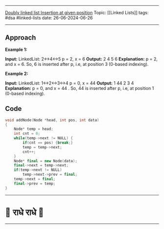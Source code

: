 
---
[Doubly linked list Insertion at given position](https://www.geeksforgeeks.org/problems/insert-a-node-in-doubly-linked-list/1?utm_source=youtube&utm_medium=collab_striver_ytdescription&utm_campaign=insert-a-node-in-doubly-linked-list)
Topic: [[Linked Lists]]
tags: #dsa #linked-lists 
date: 26-06-2024-06-26

---
## Approach

**Example 1:**

**Input:**
LinkedList: 2<->4<->5
p = 2, x = 6 
**Output:** 2 4 5 6
**Explanation:** p = 2, and x = 6. So, 6 is
inserted after p, i.e, at position 3
(0-based indexing).

**Example 2:**

**Input:**
LinkedList: 1<->2<->3<->4
p = 0, x = 44
**Output:** 1 44 2 3 4
**Explanation:** p = 0, and x = 44 . So, 44
is inserted after p, i.e, at position 1
(0-based indexing).

## Code 

```cpp
void addNode(Node *head, int pos, int data)
{
    Node* temp = head;
    int cnt = 0;
    while(temp->next != NULL) {
        if(cnt == pos) {break;}
        temp = temp->next;
        cnt++;
    }
    Node* final = new Node(data);
    final->next = temp->next;
    if(temp->next != NULL)
        temp->next->prev = final;
    temp->next = final;
    final->prev = temp;
}
```

---
# 🦚 राधे राधे 🦚
---
